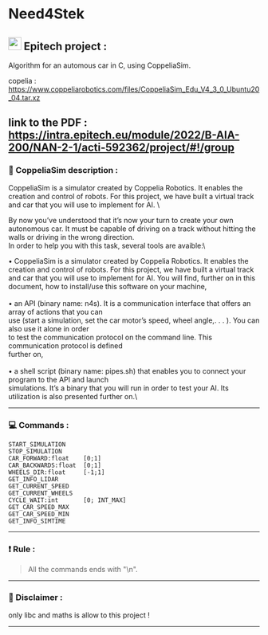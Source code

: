 
# Need4Stek

## <img width="26px" src="https://newsroom.ionis-group.com/wp-content/uploads/2018/12/epitech-logo-signature-quadri.png"/> Epitech project :

Algorithm for an automous car in C, using CoppeliaSim.

copelia : <a>https://www.coppeliarobotics.com/files/CoppeliaSim_Edu_V4_3_0_Ubuntu20_04.tar.xz</a>

link to the PDF : https://intra.epitech.eu/module/2022/B-AIA-200/NAN-2-1/acti-592362/project/#!/group
---

### :pencil: CoppeliaSim description :
   CoppeliaSim is a simulator created by Coppelia Robotics. It enables the creation and control of robots.
For this project, we have built a virtual track and car that you will use to implement for AI.
\

By now you’ve understood that it’s now your turn to create your own autonomous car. It must be capable
of driving on a track without hitting the walls or driving in the wrong direction.\
In order to help you with this task, several tools are avaible:\

• CoppeliaSim is a simulator created by Coppelia Robotics. It enables the creation and control of robots.
 For this project, we have built a virtual track and car that you will use to implement for AI. You will find,
further on in this document, how to install/use this software on your machine,\
\
• an API (binary name: n4s). It is a communication interface that offers an array of actions that you can\
 use (start a simulation, set the car motor’s speed, wheel angle,. . . ). You can also use it alone in order\
 to test the communication protocol on the command line. This communication protocol is defined\
 further on,\
 \
 • a shell script (binary name: pipes.sh) that enables you to connect your program to the API and launch\
simulations. It’s a binary that you will run in order to test your AI. Its utilization is also presented further on.\

---

### :computer: Commands :
```
START_SIMULATION    
STOP_SIMULATION     
CAR_FORWARD:float    [0;1]
CAR_BACKWARDS:float  [0;1]
WHEELS_DIR:float     [-1;1]
GET_INFO_LIDAR
GET_CURRENT_SPEED
GET_CURRENT_WHEELS
CYCLE_WAIT:int       [0; INT_MAX]
GET_CAR_SPEED_MAX
GET_CAR_SPEED_MIN
GET_INFO_SIMTIME
```

---

### :exclamation: Rule :
> All the commands ends with "\n".

---

### :no_entry_sign: Disclaimer :
only libc and maths is allow to this project !

---
